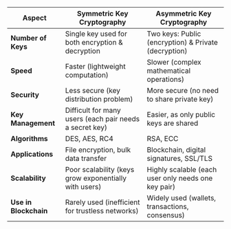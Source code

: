 | **Aspect**            | **Symmetric Key Cryptography**                          | **Asymmetric Key Cryptography**                      |
| --------------------- | ------------------------------------------------------- | ---------------------------------------------------- |
| **Number of Keys**    | Single key used for both encryption & decryption        | Two keys: Public (encryption) & Private (decryption) |
| **Speed**             | Faster (lightweight computation)                        | Slower (complex mathematical operations)             |
| **Security**          | Less secure (key distribution problem)                  | More secure (no need to share private key)           |
| **Key Management**    | Difficult for many users (each pair needs a secret key) | Easier, as only public keys are shared               |
| **Algorithms**        | DES, AES, RC4                                           | RSA, ECC                                             |
| **Applications**      | File encryption, bulk data transfer                     | Blockchain, digital signatures, SSL/TLS              |
| **Scalability**       | Poor scalability (keys grow exponentially with users)   | Highly scalable (each user only needs one key pair)  |
| **Use in Blockchain** | Rarely used (inefficient for trustless networks)        | Widely used (wallets, transactions, consensus)       |
